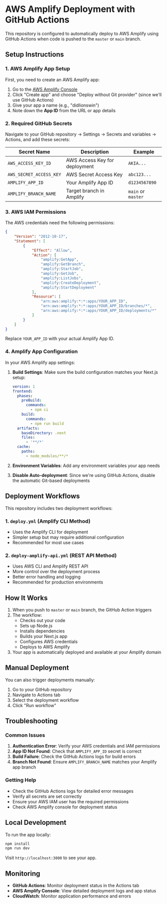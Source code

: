 # AWS Amplify Deployment with GitHub Actions

This repository is configured to automatically deploy to AWS Amplify using GitHub Actions when code is pushed to the `master` or `main` branch.

## Setup Instructions

### 1. AWS Amplify App Setup

First, you need to create an AWS Amplify app:

1. Go to the [AWS Amplify Console](https://console.aws.amazon.com/amplify/)
2. Click "Create app" and choose "Deploy without Git provider" (since we'll use GitHub Actions)
3. Give your app a name (e.g., "didlionswin")
4. Note down the **App ID** from the URL or app details

### 2. Required GitHub Secrets

Navigate to your GitHub repository → Settings → Secrets and variables → Actions, and add these secrets:

| Secret Name | Description | Example |
|-------------|-------------|---------|
| `AWS_ACCESS_KEY_ID` | AWS Access Key for deployment | `AKIA...` |
| `AWS_SECRET_ACCESS_KEY` | AWS Secret Access Key | `abc123...` |
| `AMPLIFY_APP_ID` | Your Amplify App ID | `d1234567890` |
| `AMPLIFY_BRANCH_NAME` | Target branch in Amplify | `main` or `master` |

### 3. AWS IAM Permissions

The AWS credentials need the following permissions:

```json
{
    "Version": "2012-10-17",
    "Statement": [
        {
            "Effect": "Allow",
            "Action": [
                "amplify:GetApp",
                "amplify:GetBranch",
                "amplify:StartJob",
                "amplify:GetJob",
                "amplify:ListJobs",
                "amplify:CreateDeployment",
                "amplify:StartDeployment"
            ],
            "Resource": [
                "arn:aws:amplify:*:*:apps/YOUR_APP_ID",
                "arn:aws:amplify:*:*:apps/YOUR_APP_ID/branches/*",
                "arn:aws:amplify:*:*:apps/YOUR_APP_ID/deployments/*"
            ]
        }
    ]
}
```

Replace `YOUR_APP_ID` with your actual Amplify App ID.

### 4. Amplify App Configuration

In your AWS Amplify app settings:

1. **Build Settings**: Make sure the build configuration matches your Next.js setup:
   ```yaml
   version: 1
   frontend:
     phases:
       preBuild:
         commands:
           - npm ci
       build:
         commands:
           - npm run build
     artifacts:
       baseDirectory: .next
       files:
         - '**/*'
     cache:
       paths:
         - node_modules/**/*
   ```

2. **Environment Variables**: Add any environment variables your app needs

3. **Disable Auto-deployment**: Since we're using GitHub Actions, disable the automatic Git-based deployments

## Deployment Workflows

This repository includes two deployment workflows:

### 1. `deploy.yml` (Amplify CLI Method)
- Uses the Amplify CLI for deployment
- Simpler setup but may require additional configuration
- Recommended for most use cases

### 2. `deploy-amplify-api.yml` (REST API Method)
- Uses AWS CLI and Amplify REST API
- More control over the deployment process
- Better error handling and logging
- Recommended for production environments

## How It Works

1. When you push to `master` or `main` branch, the GitHub Action triggers
2. The workflow:
   - Checks out your code
   - Sets up Node.js
   - Installs dependencies
   - Builds your Next.js app
   - Configures AWS credentials
   - Deploys to AWS Amplify
3. Your app is automatically deployed and available at your Amplify domain

## Manual Deployment

You can also trigger deployments manually:
1. Go to your GitHub repository
2. Navigate to Actions tab
3. Select the deployment workflow
4. Click "Run workflow"

## Troubleshooting

### Common Issues

1. **Authentication Error**: Verify your AWS credentials and IAM permissions
2. **App ID Not Found**: Check that `AMPLIFY_APP_ID` secret is correct
3. **Build Failure**: Check the GitHub Actions logs for build errors
4. **Branch Not Found**: Ensure `AMPLIFY_BRANCH_NAME` matches your Amplify app branch

### Getting Help

- Check the GitHub Actions logs for detailed error messages
- Verify all secrets are set correctly
- Ensure your AWS IAM user has the required permissions
- Check AWS Amplify console for deployment status

## Local Development

To run the app locally:

```bash
npm install
npm run dev
```

Visit `http://localhost:3000` to see your app.

## Monitoring

- **GitHub Actions**: Monitor deployment status in the Actions tab
- **AWS Amplify Console**: View detailed deployment logs and app status
- **CloudWatch**: Monitor application performance and errors
